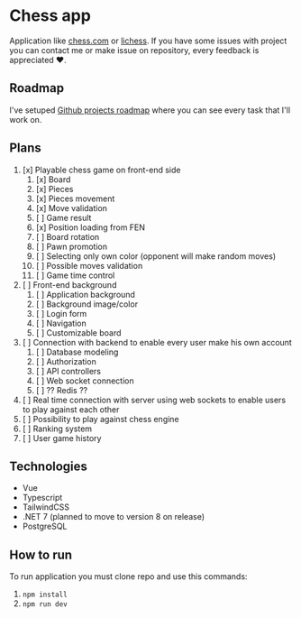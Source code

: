 # Chess app

Application like [chess.com](https://www.chess.com/) or [lichess](https://lichess.org/). If you have some issues with project you can contact me or make issue on repository, every feedback is appreciated ❤️.

## Roadmap

I've setuped [Github projects roadmap](https://github.com/users/Kacperacy/projects/1/views/5) where you can see every task that I'll work on.

## Plans
1. [x] Playable chess game on front-end side
   1. [x] Board
   2. [x] Pieces
   3. [x] Pieces movement
   4. [x] Move validation
   5. [ ] Game result
   6. [x] Position loading from FEN
   7. [ ] Board rotation
   8. [ ] Pawn promotion
   9. [ ] Selecting only own color (opponent will make random moves)
   10. [ ] Possible moves validation
   11. [ ] Game time control
2. [ ] Front-end background
   1. [ ] Application background
   2. [ ] Background image/color
   3. [ ] Login form
   4. [ ] Navigation
   5. [ ] Customizable board
3. [ ] Connection with backend to enable every user make his own account
   1. [ ] Database modeling
   2. [ ] Authorization
   3. [ ] API controllers
   4. [ ] Web socket connection
   5. [ ] ?? Redis ??
4. [ ] Real time connection with server using web sockets to enable users to play against each other
5. [ ] Possibility to play against chess engine
6. [ ] Ranking system
7. [ ] User game history

## Technologies

- Vue
- Typescript
- TailwindCSS
- .NET 7 (planned to move to version 8 on release)
- PostgreSQL

## How to run

To run application you must clone repo and use this commands:

1. `npm install`
2. `npm run dev`
